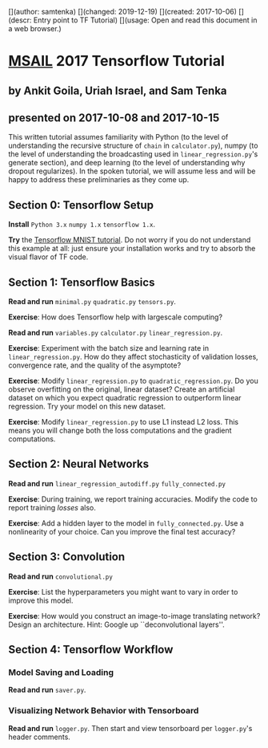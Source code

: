 [](author: samtenka)
[](changed: 2019-12-19)
[](created: 2017-10-06)
[](descr: Entry point to TF Tutorial)
[](usage: Open and read this document in a web browser.)

# [MSAIL](http://msail.github.io) 2017 Tensorflow Tutorial
## by Ankit Goila, Uriah Israel, and Sam Tenka 
## presented on 2017-10-08 and 2017-10-15

This written tutorial assumes familiarity with Python (to the level of understanding
the recursive structure of `chain` in `calculator.py`), numpy (to the level of
understanding the broadcasting used in `linear_regression.py`'s generate section), and deep
learning (to the level of understanding why dropout regularizes).  In the
spoken tutorial, we will assume less and will be happy to address these preliminaries
as they come up.

## Section 0: Tensorflow Setup 
**Install**
`Python 3.x`
`numpy 1.x`
`tensorflow 1.x`.

**Try** the [Tensorflow MNIST tutorial](https://www.tensorflow.org/tutorials/mnist/pros/).
Do not worry if you do not understand this example at all: just ensure your
installation works and try to absorb the visual flavor of TF code. 

## Section 1: Tensorflow Basics
**Read and run**
`minimal.py`
`quadratic.py`
`tensors.py`.

**Exercise**: How does Tensorflow help with largescale computing? 

**Read and run**
`variables.py`
`calculator.py`
`linear_regression.py`.

**Exercise**: Experiment with the batch size and learning rate in `linear_regression.py`.
              How do they affect stochasticity of validation losses, convergence rate,
              and the quality of the asymptote?

**Exercise**: Modify `linear_regression.py` to `quadratic_regression.py`.  Do you observe 
              overfitting on the original, linear dataset?  Create an artificial dataset 
              on which you expect quadratic regression to outperform linear regression.
              Try your model on this new dataset.

**Exercise**: Modify `linear_regression.py` to use L1 instead L2 loss.  This means you
              will change both the loss computations and the gradient computations. 

## Section 2: Neural Networks

**Read and run**
`linear_regression_autodiff.py`
`fully_connected.py`

**Exercise**: During training, we report training accuracies.  Modify the code to report training _losses_ also.

**Exercise**: Add a hidden layer to the model in `fully_connected.py`.  Use a nonlinearity
              of your choice.  Can you improve the final test accuracy? 

## Section 3: Convolution

**Read and run**
`convolutional.py`

**Exercise**: List the hyperparameters you might want to vary in order to improve this model.

**Exercise**: How would you construct an image-to-image translating network?  Design an architecture.
              Hint: Google up ``deconvolutional layers''.

## Section 4: Tensorflow Workflow 
### Model Saving and Loading
**Read and run**
`saver.py`.

### Visualizing Network Behavior with Tensorboard 
**Read and run**
`logger.py`.  Then start and view tensorboard per `logger.py`'s header comments.
